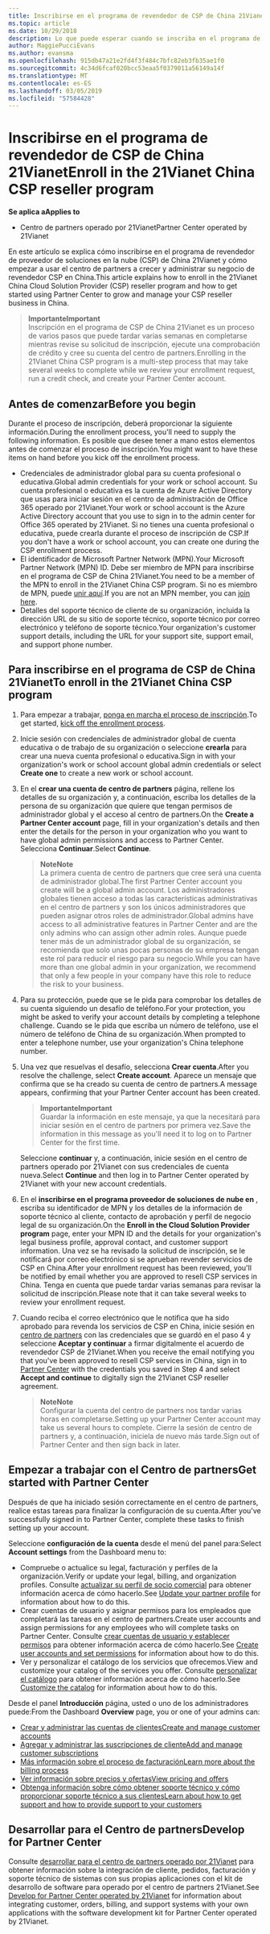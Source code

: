 ```yaml
---
title: Inscribirse en el programa de revendedor de CSP de China 21Vianet (centro de partners operado por 21Vianet)
ms.topic: article
ms.date: 10/29/2018
description: Lo que puede esperar cuando se inscriba en el programa de proveedor de soluciones de nube de China 21Vianet.
author: MaggiePucciEvans
ms.author: evansma
ms.openlocfilehash: 915db47a21e2fd4f3f484c7bfc82eb3fb35ae1f0
ms.sourcegitcommit: 4c34d6fcaf020bcc53eaa5f0379011a56149a14f
ms.translationtype: MT
ms.contentlocale: es-ES
ms.lasthandoff: 03/05/2019
ms.locfileid: "57584428"
---
```

# <a name="enroll-in-the-21vianet-china-csp-reseller-program"></a><span data-ttu-id="8696d-103">Inscribirse en el programa de revendedor de CSP de China 21Vianet</span><span class="sxs-lookup"><span data-stu-id="8696d-103">Enroll in the 21Vianet China CSP reseller program</span></span>

<span data-ttu-id="8696d-104">**Se aplica a**</span><span class="sxs-lookup"><span data-stu-id="8696d-104">**Applies to**</span></span>

-   <span data-ttu-id="8696d-105">Centro de partners operado por 21Vianet</span><span class="sxs-lookup"><span data-stu-id="8696d-105">Partner Center operated by 21Vianet</span></span>

<span data-ttu-id="8696d-106">En este artículo se explica cómo inscribirse en el programa de revendedor de proveedor de soluciones en la nube (CSP) de China 21Vianet y cómo empezar a usar el centro de partners a crecer y administrar su negocio de revendedor CSP en China.</span><span class="sxs-lookup"><span data-stu-id="8696d-106">This article explains how to enroll in the 21Vianet China Cloud Solution Provider (CSP) reseller program and how to get started using Partner Center to grow and manage your CSP reseller business in China.</span></span>

><span data-ttu-id="8696d-107">**Importante**</span><span class="sxs-lookup"><span data-stu-id="8696d-107">**Important**</span></span><br><span data-ttu-id="8696d-108">Inscripción en el programa de CSP de China 21Vianet es un proceso de varios pasos que puede tardar varias semanas en completarse mientras revise su solicitud de inscripción, ejecute una comprobación de crédito y cree su cuenta del centro de partners.</span><span class="sxs-lookup"><span data-stu-id="8696d-108">Enrolling in the 21Vianet China CSP program is a multi-step process that may take several weeks to complete while we review your enrollment request, run a credit check, and create your Partner Center account.</span></span>

## <a name="before-you-begin"></a><span data-ttu-id="8696d-109">Antes de comenzar</span><span class="sxs-lookup"><span data-stu-id="8696d-109">Before you begin</span></span>

<span data-ttu-id="8696d-110">Durante el proceso de inscripción, deberá proporcionar la siguiente información.</span><span class="sxs-lookup"><span data-stu-id="8696d-110">During the enrollment process, you'll need to supply the following information.</span></span> <span data-ttu-id="8696d-111">Es posible que desee tener a mano estos elementos antes de comenzar el proceso de inscripción.</span><span class="sxs-lookup"><span data-stu-id="8696d-111">You might want to have these items on hand before you kick off the enrollment process.</span></span> 

-  <span data-ttu-id="8696d-112">Credenciales de administrador global para su cuenta profesional o educativa.</span><span class="sxs-lookup"><span data-stu-id="8696d-112">Global admin credentials for your work or school account.</span></span> <span data-ttu-id="8696d-113">Su cuenta profesional o educativa es la cuenta de Azure Active Directory que usas para iniciar sesión en el centro de administración de Office 365 operado por 21Vianet.</span><span class="sxs-lookup"><span data-stu-id="8696d-113">Your work or school account is the Azure Active Directory account that you use to sign in to the admin center for Office 365 operated by 21Vianet.</span></span> <span data-ttu-id="8696d-114">Si no tienes una cuenta profesional o educativa, puede crearla durante el proceso de inscripción de CSP.</span><span class="sxs-lookup"><span data-stu-id="8696d-114">If you don't have a work or school account, you can create one during the CSP enrollment process.</span></span>    
-  <span data-ttu-id="8696d-115">El identificador de Microsoft Partner Network (MPN).</span><span class="sxs-lookup"><span data-stu-id="8696d-115">Your Microsoft Partner Network (MPN) ID.</span></span> <span data-ttu-id="8696d-116">Debe ser miembro de MPN para inscribirse en el programa de CSP de China 21Vianet.</span><span class="sxs-lookup"><span data-stu-id="8696d-116">You need to be a member of the MPN to enroll in the 21Vianet China CSP program.</span></span> <span data-ttu-id="8696d-117">Si no es miembro de MPN, puede [unir aquí](https://partners.microsoft.com/PartnerProgram/simplifiedenrollment.aspx).</span><span class="sxs-lookup"><span data-stu-id="8696d-117">If you are not an MPN member, you can [join here](https://partners.microsoft.com/PartnerProgram/simplifiedenrollment.aspx).</span></span> 
-  <span data-ttu-id="8696d-118">Detalles del soporte técnico de cliente de su organización, incluida la dirección URL de su sitio de soporte técnico, soporte técnico por correo electrónico y teléfono de soporte técnico.</span><span class="sxs-lookup"><span data-stu-id="8696d-118">Your organization's customer support details, including the URL for your support site, support email, and support phone number.</span></span>


## <a name="to-enroll-in-the-21vianet-china-csp-program"></a><span data-ttu-id="8696d-119">Para inscribirse en el programa de CSP de China 21Vianet</span><span class="sxs-lookup"><span data-stu-id="8696d-119">To enroll in the 21Vianet China CSP program</span></span> 

1. <span data-ttu-id="8696d-120">Para empezar a trabajar, [ponga en marcha el proceso de inscripción](https://partner.partnercenter.microsoftonline.cn/register/resellercnjoinnow).</span><span class="sxs-lookup"><span data-stu-id="8696d-120">To get started, [kick off the enrollment process](https://partner.partnercenter.microsoftonline.cn/register/resellercnjoinnow).</span></span>

2. <span data-ttu-id="8696d-121">Inicie sesión con credenciales de administrador global de cuenta educativa o de trabajo de su organización o seleccione **crearla** para crear una nueva cuenta profesional o educativa.</span><span class="sxs-lookup"><span data-stu-id="8696d-121">Sign in with your organization's work or school account global admin credentials or select **Create one** to create a new work or school account.</span></span>

3. <span data-ttu-id="8696d-122">En el **crear una cuenta de centro de partners** página, rellene los detalles de su organización y, a continuación, escriba los detalles de la persona de su organización que quiere que tengan permisos de administrador global y el acceso al centro de partners.</span><span class="sxs-lookup"><span data-stu-id="8696d-122">On the **Create a Partner Center account** page, fill in your organization's details and then enter the details for the person in your organization who you want to have global admin permissions and access to Partner Center.</span></span> <span data-ttu-id="8696d-123">Selecciona **Continuar**.</span><span class="sxs-lookup"><span data-stu-id="8696d-123">Select **Continue**.</span></span>

    ><span data-ttu-id="8696d-124">**Note**</span><span class="sxs-lookup"><span data-stu-id="8696d-124">**Note**</span></span><br><span data-ttu-id="8696d-125">La primera cuenta de centro de partners que cree será una cuenta de administrador global.</span><span class="sxs-lookup"><span data-stu-id="8696d-125">The first Partner Center account you create will be a global admin account.</span></span> <span data-ttu-id="8696d-126">Los administradores globales tienen acceso a todas las características administrativas en el centro de partners y son los únicos administradores que pueden asignar otros roles de administrador.</span><span class="sxs-lookup"><span data-stu-id="8696d-126">Global admins have access to all administrative features in Partner Center and are the only admins who can assign other admin roles.</span></span> <span data-ttu-id="8696d-127">Aunque puede tener más de un administrador global de su organización, se recomienda que solo unas pocas personas de su empresa tengan este rol para reducir el riesgo para su negocio.</span><span class="sxs-lookup"><span data-stu-id="8696d-127">While you can have more than one global admin in your organization, we recommend that only a few people in your company have this role to reduce the risk to your business.</span></span>
    
4. <span data-ttu-id="8696d-128">Para su protección, puede que se le pida para comprobar los detalles de su cuenta siguiendo un desafío de teléfono.</span><span class="sxs-lookup"><span data-stu-id="8696d-128">For your protection, you might be asked to verify your account details by completing a telephone challenge.</span></span> <span data-ttu-id="8696d-129">Cuando se le pida que escriba un número de teléfono, use el número de teléfono de China de su organización.</span><span class="sxs-lookup"><span data-stu-id="8696d-129">When prompted to enter a telephone number, use your organization's China telephone number.</span></span> 

4. <span data-ttu-id="8696d-130">Una vez que resuelvas el desafío, selecciona **Crear cuenta**.</span><span class="sxs-lookup"><span data-stu-id="8696d-130">After you resolve the challenge, select **Create account**.</span></span> <span data-ttu-id="8696d-131">Aparece un mensaje que confirma que se ha creado su cuenta de centro de partners.</span><span class="sxs-lookup"><span data-stu-id="8696d-131">A message appears, confirming that your Partner Center account has been created.</span></span>
 
    ><span data-ttu-id="8696d-132">**Importante**</span><span class="sxs-lookup"><span data-stu-id="8696d-132">**Important**</span></span><br><span data-ttu-id="8696d-133">Guardar la información en este mensaje, ya que la necesitará para iniciar sesión en el centro de partners por primera vez.</span><span class="sxs-lookup"><span data-stu-id="8696d-133">Save the information in this message as you'll need it to log on to Partner Center for the first time.</span></span>   
    
    <span data-ttu-id="8696d-134">Seleccione **continuar** y, a continuación, inicie sesión en el centro de partners operado por 21Vianet con sus credenciales de cuenta nueva.</span><span class="sxs-lookup"><span data-stu-id="8696d-134">Select **Continue** and then log in to Partner Center operated by 21Vianet with your new account credentials.</span></span> 
    
5. <span data-ttu-id="8696d-135">En el **inscribirse en el programa proveedor de soluciones de nube en** , escriba su identificador de MPN y los detalles de la información de soporte técnico al cliente, contacto de aprobación y perfil de negocio legal de su organización.</span><span class="sxs-lookup"><span data-stu-id="8696d-135">On the **Enroll in the Cloud Solution Provider program** page, enter your MPN ID and the details for your organization's legal business profile, approval contact, and customer support information.</span></span> <span data-ttu-id="8696d-136">Una vez se ha revisado la solicitud de inscripción, se le notificará por correo electrónico si se aprueban revender servicios de CSP en China.</span><span class="sxs-lookup"><span data-stu-id="8696d-136">After your enrollment request has been reviewed, you'll be notified by email whether you are approved to resell CSP services in China.</span></span> <span data-ttu-id="8696d-137">Tenga en cuenta que puede tardar varias semanas para revisar la solicitud de inscripción.</span><span class="sxs-lookup"><span data-stu-id="8696d-137">Please note that it can take several weeks to review your enrollment request.</span></span>

6. <span data-ttu-id="8696d-138">Cuando reciba el correo electrónico que le notifica que ha sido aprobado para revenda los servicios de CSP en China, inicie sesión en [centro de partners](https://partner.partnercenter.microsoftonline.cn/pcv/dashboard/overview) con las credenciales que se guardó en el paso 4 y seleccione **Aceptar y continuar** a firmar digitalmente el acuerdo de revendedor CSP de 21Vianet.</span><span class="sxs-lookup"><span data-stu-id="8696d-138">When you receive the email notifying you that you've been approved to resell CSP services in China, sign in to [Partner Center](https://partner.partnercenter.microsoftonline.cn/pcv/dashboard/overview) with the credentials you saved in Step 4 and select **Accept and continue** to digitally sign the 21Vianet CSP reseller agreement.</span></span>
 
    ><span data-ttu-id="8696d-139">**Note**</span><span class="sxs-lookup"><span data-stu-id="8696d-139">**Note**</span></span><br><span data-ttu-id="8696d-140">Configurar la cuenta del centro de partners nos tardar varias horas en completarse.</span><span class="sxs-lookup"><span data-stu-id="8696d-140">Setting up your Partner Center account may take us several hours to complete.</span></span> <span data-ttu-id="8696d-141">Cierre la sesión de centro de partners y, a continuación, iníciela de nuevo más tarde.</span><span class="sxs-lookup"><span data-stu-id="8696d-141">Sign out of Partner Center and then sign back in later.</span></span>

## <a name="get-started-with-partner-center"></a><span data-ttu-id="8696d-142">Empezar a trabajar con el Centro de partners</span><span class="sxs-lookup"><span data-stu-id="8696d-142">Get started with Partner Center</span></span>

<span data-ttu-id="8696d-143">Después de que ha iniciado sesión correctamente en el centro de partners, realice estas tareas para finalizar la configuración de su cuenta.</span><span class="sxs-lookup"><span data-stu-id="8696d-143">After you've successfully signed in to Partner Center, complete these tasks to finish setting up your account.</span></span> 

<span data-ttu-id="8696d-144">Seleccione **configuración de la cuenta** desde el menú del panel para:</span><span class="sxs-lookup"><span data-stu-id="8696d-144">Select **Account settings** from the Dashboard menu to:</span></span>

-  <span data-ttu-id="8696d-145">Compruebe o actualice su legal, facturación y perfiles de la organización.</span><span class="sxs-lookup"><span data-stu-id="8696d-145">Verify or update your legal, billing, and organization profiles.</span></span> <span data-ttu-id="8696d-146">Consulte [actualizar su perfil de socio comercial](https://msdn.microsoft.com/partner-china/update-your-partner-profile) para obtener información acerca de cómo hacerlo.</span><span class="sxs-lookup"><span data-stu-id="8696d-146">See [Update your partner profile](https://msdn.microsoft.com/partner-china/update-your-partner-profile) for information about how to do this.</span></span>
-  <span data-ttu-id="8696d-147">Crear cuentas de usuario y asignar permisos para los empleados que completará las tareas en el centro de partners.</span><span class="sxs-lookup"><span data-stu-id="8696d-147">Create user accounts and assign permissions for any employees who will complete tasks on Partner Center.</span></span> <span data-ttu-id="8696d-148">Consulte [crear cuentas de usuario y establecer permisos](https://msdn.microsoft.com/partner-china/create-user-accounts-and-set-permissions) para obtener información acerca de cómo hacerlo.</span><span class="sxs-lookup"><span data-stu-id="8696d-148">See [Create user accounts and set permissions](https://msdn.microsoft.com/partner-china/create-user-accounts-and-set-permissions) for information about how to do this.</span></span>
-  <span data-ttu-id="8696d-149">Ver y personalizar el catálogo de los servicios que ofrecemos.</span><span class="sxs-lookup"><span data-stu-id="8696d-149">View and customize your catalog of the services you offer.</span></span> <span data-ttu-id="8696d-150">Consulte [personalizar el catálogo](https://msdn.microsoft.com/partner-china/customize-the-catalog) para obtener información acerca de cómo hacerlo.</span><span class="sxs-lookup"><span data-stu-id="8696d-150">See [Customize the catalog](https://msdn.microsoft.com/partner-china/customize-the-catalog) for information about how to do this.</span></span>

<span data-ttu-id="8696d-151">Desde el panel **Introducción** página, usted o uno de los administradores puede:</span><span class="sxs-lookup"><span data-stu-id="8696d-151">From the Dashboard **Overview** page, you or one of your admins can:</span></span>

-  [<span data-ttu-id="8696d-152">Crear y administrar las cuentas de clientes</span><span class="sxs-lookup"><span data-stu-id="8696d-152">Create and manage customer accounts</span></span>](customer-accounts.md)
-  [<span data-ttu-id="8696d-153">Agregar y administrar las suscripciones de cliente</span><span class="sxs-lookup"><span data-stu-id="8696d-153">Add and manage customer subscriptions</span></span>](customer-subscriptions.md)
-  [<span data-ttu-id="8696d-154">Más información sobre el proceso de facturación</span><span class="sxs-lookup"><span data-stu-id="8696d-154">Learn more about the billing process</span></span>](billing.md)
-  [<span data-ttu-id="8696d-155">Ver información sobre precios y ofertas</span><span class="sxs-lookup"><span data-stu-id="8696d-155">View pricing and offers</span></span>](see-offers-and-pricing.md)
-  [<span data-ttu-id="8696d-156">Obtenga información sobre cómo obtener soporte técnico y cómo proporcionar soporte técnico a sus clientes</span><span class="sxs-lookup"><span data-stu-id="8696d-156">Learn about how to get support and how to provide support to your customers</span></span>](customer-support.md)

## <a name="develop-for-partner-center"></a><span data-ttu-id="8696d-157">Desarrollar para el Centro de partners</span><span class="sxs-lookup"><span data-stu-id="8696d-157">Develop for Partner Center</span></span>

<span data-ttu-id="8696d-158">Consulte [desarrollar para el centro de partners operado por 21Vianet](https://msdn.microsoft.com/partner-china/develop-for-partner-center) para obtener información sobre la integración de cliente, pedidos, facturación y soporte técnico de sistemas con sus propias aplicaciones con el kit de desarrollo de software para operado por el centro de partners 21Vianet.</span><span class="sxs-lookup"><span data-stu-id="8696d-158">See [Develop for Partner Center operated by 21Vianet](https://msdn.microsoft.com/partner-china/develop-for-partner-center) for information about integrating customer, orders, billing, and support systems with your own applications with the software development kit for Partner Center operated by 21Vianet.</span></span> 







